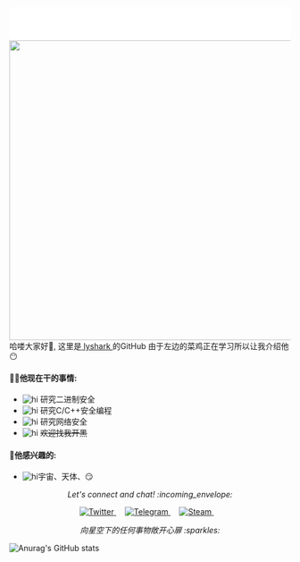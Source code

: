 <img src="/MySvgs/header.svg">
<img align="right" src="/Image/lyshark.png" width='553px' height='536px'>

哈喽大家好:wave:, 这里是[ lyshark ](https://lyshark.cnblogs.com)的GitHub 由于左边的菜鸡正在学习所以让我介绍他:no_mouth:


#### 👨‍💻他现在干的事情:

- <img src="https://cdn.lyshark.com/archive/readme/Image/dac15_frog.gif" width="30px" alt="hi"> 研究二进制安全
- <img src="https://cdn.lyshark.com/archive/readme/Image/happy.gif" width="30px" alt="hi"> 研究C/C++安全编程
- <img src="https://cdn.lyshark.com/archive/readme/Image/huff.gif" width="30px" alt="hi"> 研究网络安全
- <img src="https://cdn.lyshark.com/archive/readme/Image/stars.gif" width="30px" alt="hi"> ~~欢迎找我开黑~~

#### :green_heart:他感兴趣的:

- <img src="https://cdn.lyshark.com/archive/readme/Image/snort.gif" width="30px" alt="hi">宇宙、天体、😏

<p align="center"> 
  <i> Let's connect and chat! :incoming_envelope: </i>
</p>

<p align="center">
  <a href="https://twitter.com/"><img src="https://cdn.lyshark.com/archive/readme/MySvgs/twitter.svg" width="30px" alt="Twitter">     </a> &nbsp; &nbsp;
  <a href="https://t.me/"><img src="https://cdn.lyshark.com/archive/readme/MySvgs/telegram.svg" width="30px" alt="Telegram">    </a> &nbsp; &nbsp;
  <a href="https://steamcommunity.com/"><img src="https://cdn.lyshark.com/archive/readme/MySvgs/steam.svg" width="30px" alt="Steam">    </a> &nbsp; &nbsp;
</p>

<p align="center">
  <i> 向星空下的任何事物敞开心扉 :sparkles: </i>
</p>

![Anurag's GitHub stats](https://github-readme-stats.vercel.app/api?username=lyshark&hide=contribs,prs)
